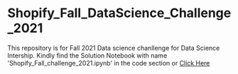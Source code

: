 # Shopify_Fall_DataScience_Challenge_2021

This repository is for Fall 2021 Data science chanllenge for Data Science Intership. Kindly find the Solution Notebook with name 'Shopify_Fall_challenge_2021.ipynb' in the code section or [Click Here](https://github.com/troy1729/Shopify_Fall_DataScience_Challenge_2021/blob/main/Shopify_Fall_challenge_2021.ipynb)
